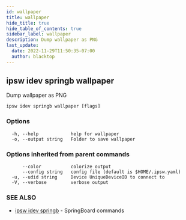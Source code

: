 ```yaml
---
id: wallpaper
title: wallpaper
hide_title: true
hide_table_of_contents: true
sidebar_label: wallpaper
description: Dump wallpaper as PNG
last_update:
  date: 2022-11-29T11:50:35-07:00
  author: blacktop
---
```

## ipsw idev springb wallpaper

Dump wallpaper as PNG

```
ipsw idev springb wallpaper [flags]
```

### Options

```
  -h, --help            help for wallpaper
  -o, --output string   Folder to save wallpaper
```

### Options inherited from parent commands

```
      --color           colorize output
      --config string   config file (default is $HOME/.ipsw.yaml)
  -u, --udid string     Device UniqueDeviceID to connect to
  -V, --verbose         verbose output
```

### SEE ALSO

* [ipsw idev springb](/docs/cli/ipsw/idev/springb)	 - SpringBoard commands

